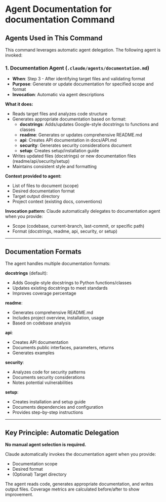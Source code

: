 # Agent Documentation for documentation Command

## Agents Used in This Command

This command leverages automatic agent delegation. The following agent is invoked:

### 1. Documentation Agent (`.claude/agents/documentation.md`)
- **When**: Step 3 - After identifying target files and validating format
- **Purpose**: Generate or update documentation for specified scope and format
- **Invocation**: Automatic via agent descriptions

**What it does:**
- Reads target files and analyzes code structure
- Generates appropriate documentation based on format:
  - **docstrings**: Adds/updates Google-style docstrings to functions and classes
  - **readme**: Generates or updates comprehensive README.md
  - **api**: Creates API documentation in docs/API.md
  - **security**: Generates security considerations document
  - **setup**: Creates setup/installation guide
- Writes updated files (docstrings) or new documentation files (readme/api/security/setup)
- Maintains consistent style and formatting

**Context provided to agent:**
- List of files to document (scope)
- Desired documentation format
- Target output directory
- Project context (existing docs, conventions)

**Invocation pattern:**
Claude automatically delegates to documentation agent when you provide:
- Scope (codebase, current-branch, last-commit, or specific path)
- Format (docstrings, readme, api, security, or setup)

---

## Documentation Formats

The agent handles multiple documentation formats:

**docstrings** (default):
- Adds Google-style docstrings to Python functions/classes
- Updates existing docstrings to meet standards
- Improves coverage percentage

**readme**:
- Generates comprehensive README.md
- Includes project overview, installation, usage
- Based on codebase analysis

**api**:
- Creates API documentation
- Documents public interfaces, parameters, returns
- Generates examples

**security**:
- Analyzes code for security patterns
- Documents security considerations
- Notes potential vulnerabilities

**setup**:
- Creates installation and setup guide
- Documents dependencies and configuration
- Provides step-by-step instructions

---

## Key Principle: Automatic Delegation

**No manual agent selection is required.**

Claude automatically invokes the documentation agent when you provide:
- Documentation scope
- Desired format
- (Optional) Target directory

The agent reads code, generates appropriate documentation, and writes output files. Coverage metrics are calculated before/after to show improvement.
